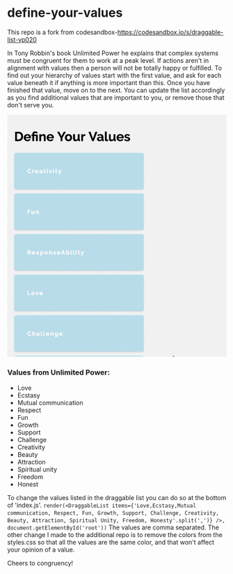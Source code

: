 # define-your-values
This repo is a fork from codesandbox-https://codesandbox.io/s/draggable-list-vp020

In Tony Robbin's book Unlimited Power he explains that complex systems must be congruent for them to work at a peak level. If actions aren't in alignment with values then a person will not be totally happy or fulfilled. To find out your hierarchy of values start with the first value, and ask for each value beneath it if anything is more important than this. Once you have finished that value, move on to the next. You can update the list accordingly as you find additional values that are important to you, or remove those that don't serve you.

![](defining-values.gif)

### Values from Unlimited Power:
* Love
* Ecstasy
* Mutual communication
* Respect
* Fun
* Growth
* Support
* Challenge
* Creativity
* Beauty
* Attraction
* Spiritual unity
* Freedom
* Honest

To change the values listed in the draggable list you can do so at the bottom of 'index.js'.
`render(<DraggableList items={'Love,Ecstasy,Mutual communication, Respect, Fun, Growth, Support, Challenge, Creativity, Beauty, Attraction, Spiritual Unity, Freedom, Honesty'.split(',')} />, document.getElementById('root'))`
The values are comma separated. The other change I made to the additional repo is to remove the colors from the styles.css so that all the values are the same color, and that won't affect your opinion of a value.

Cheers to congruency!
